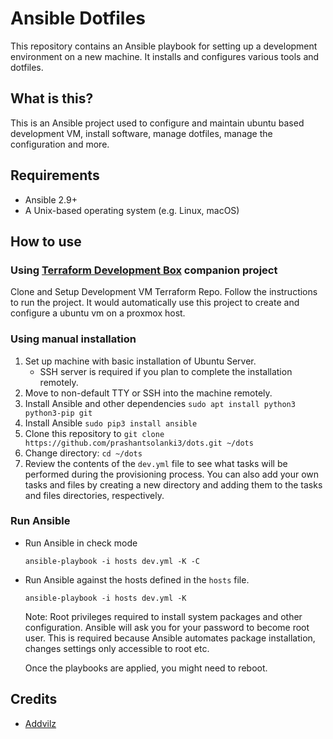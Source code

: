 # Ansible Dotfiles

This repository contains an Ansible playbook for setting up a development environment on a new machine. It installs and configures various tools and dotfiles.

<!--ts-->
<!--te-->

## What is this?

This is an Ansible project used to configure and maintain ubuntu based development VM, install software, manage dotfiles, manage the configuration and more.

## Requirements

- Ansible 2.9+
- A Unix-based operating system (e.g. Linux, macOS)

## How to use

### Using [Terraform  Development Box](https://github.com/prashantsolanki3/tf-dev-box) companion project

Clone and Setup Development VM Terraform Repo. Follow the instructions to run the project. It would automatically use this project to create and configure a ubuntu vm on a proxmox host.

### Using manual installation

1. Set up machine with basic installation of Ubuntu Server.
    - SSH server is required if you plan to complete the installation remotely.
2. Move to non-default TTY or SSH into the machine remotely.
3. Install Ansible and other dependencies `sudo apt install python3 python3-pip git`
4. Install Ansible `sudo pip3 install ansible`
5. Clone this repository to `git clone https://github.com/prashantsolanki3/dots.git ~/dots`
6. Change directory: `cd ~/dots`
7. Review the contents of the `dev.yml` file to see what tasks will be performed during the provisioning process. You can also add your own tasks and files by creating a new directory and adding them to the tasks and files directories, respectively.

### Run Ansible

- Run Ansible in check mode

    ```ansible-playbook -i hosts dev.yml -K -C```

- Run Ansible against the hosts defined in the `hosts` file.

    ```ansible-playbook -i hosts dev.yml -K```

    Note: Root privileges required to install system packages and other configuration. Ansible will ask you for your password to become root user. This is required because Ansible automates package installation, changes settings only accessible to root etc.

    Once the playbooks are applied, you might need to reboot.

## Credits

- [Addvilz](https://github.com/Addvilz/dots)